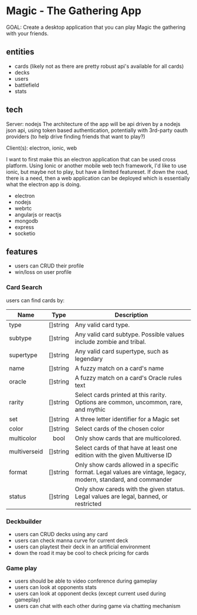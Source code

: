 # Magic - The Gathering App

GOAL: Create a desktop application that you can play Magic the gathering with your friends.


## entities

- cards (likely not as there are pretty robust api's available for all cards)
- decks
- users
- battlefield
- stats

## tech

Server: nodejs
The architecture of the app will be api driven by a nodejs json api, using token based authentication, potentially with 3rd-party oauth providers (to help drive finding friends that want to play?)

Client(s): electron, ionic, web

I want to first make this an electron application that can be used cross platform.  Using Ionic or another mobile web tech framework, I'd like to use ionic, but maybe not to play, but have a limited featureset.  If down the road, there is a need, then a web application can be deployed which is essentially what the electron app is doing.

- electron
- nodejs
- webrtc
- angularjs or reactjs
- mongodb
- express
- socketio

## features


- users can CRUD their profile
- win/loss on user profile

### Card Search

users can find cards by:

| Name        | Type           | Description  |
| ------------- |:-------------:| ----- |
| type      | []string | Any valid card type. |
| subtype      | []string      |   Any valid card subtype. Possible values include zombie and tribal. |
| supertype | []string      |    Any valid card supertype, such as legendary |
| name | []string | A fuzzy match on a card's name |
| oracle | []string | A fuzzy match on a card's Oracle rules text |
| rarity | []string | Select cards printed at this rarity. Options are common, uncommon, rare, and mythic |
| set | []string | A three letter identifier for a Magic set |
| color | []string | Select cards of the chosen color |
| multicolor | bool | Only show cards that are multicolored. |
| multiverseid | []string | Select cards of that have at least one edition with the given Multiverse ID |
| format | []string | Only show cards allowed in a specific format. Legal values are vintage, legacy, modern, standard, and commander |
| status | []string | Only show careds with the given status. Legal values are legal, banned, or restricted |


### Deckbuilder

- users can CRUD decks using any card
- users can check manna curve for current deck
- users can playtest their deck in an artificial environment
- down the road it may be cool to check pricing for cards

### Game play

- users should be able to video conference during gameplay
- users can look at opponents stats
- users can look at opponent decks (except current used during gameplay)
- users can chat with each other during game via chatting mechanism
